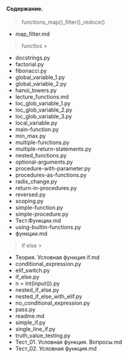 #### Содержание.
> functions_map()_filter()_redoce() 
>
- map_filter.md

> functios >
- docstrings.py
- factorial.py
- fibonacci.py
- global_variable_1.py
- global_variable_2.py
- hanoi_towers.py
- lecture_functions.md
- loc_glob_variable_1.py
- loc_glob_variable_2.py
- loc_glob_variable_3.py
- local_variable.py
- main-function.py
- min_max.py
- multiple-functions.py
- multiple-return-statements.py
- nested_functions.py
- optional-arguments.py
- procedure-with-parameter.py
- procedures-as-functions.py
- radix_change.py
- return-in-procedures.py
- reversed.py
- scoping.py
- simple-function.py
- simple-procedure.py
- Тест.Функции.md
- using-builtin-functions.py
- функции.md

> if else >
- Teория. Условная функция if.md
- conditional_expression.py
- elif_switch.py
- if_else.py
- n = int(input()).py
- nested_if_else.py
- nested_if_else_with_elif.py
- no_conditional_expression.py
- pass.py
- readme.md
- simple_if.py
- single_line_if.py
- truth_value_testing.py
- Тест_01. Условная функция. Вопросы.md
- Тест_02. Условная функция.md
